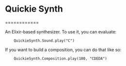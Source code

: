 # Quickie Synth
============

An Elixir-based synthesizer. To use it, you can evaluate:

		QuickieSynth.Sound.play("C")

If you want to build a composition, you can do that like so:

		QuickieSynth.Composition.play(100, "CDEDA")		